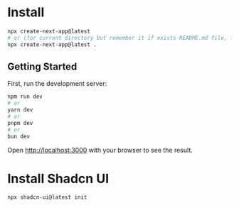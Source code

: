 # Install
```bash
npx create-next-app@latest
# or (for current directory but remember it if exists README.md file, first remove it)
npx create-next-app@latest .
```

## Getting Started

First, run the development server:

```bash
npm run dev
# or
yarn dev
# or
pnpm dev
# or
bun dev
```

Open [http://localhost:3000](http://localhost:3000) with your browser to see the result.

# Install Shadcn UI
```bash
npx shadcn-ui@latest init
```


